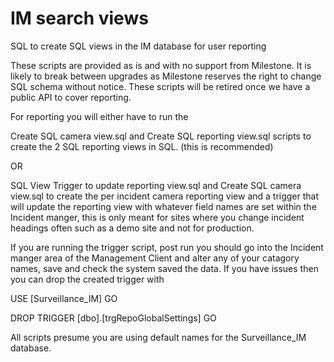 # IM search views
 SQL to create SQL views in the IM database for user reporting

These scripts are provided as is and with no support from Milestone. It is likely to break between upgrades as Milestone reserves the right to change SQL schema without notice.
These scripts will be retired once we have a public API to cover reporting.

For reporting you will either have to run the

Create SQL camera view.sql and Create SQL reporting view.sql scripts to create the 2 SQL reporting views in SQL. (this is recommended)

OR 

SQL View Trigger to update reporting view.sql and Create SQL camera view.sql to create the per incident camera reporting view and a trigger that will update the reporting view with whatever field names are set within the Incident manger, this is only meant for sites where you change incident headings often such as a demo site and not for production.

If you are running the trigger script, post run you should go into the Incident manger area of the Management Client and alter any of your catagory names, save and check the system saved the data. If you have issues then you can drop the created trigger with 

USE [Surveillance_IM]
GO

DROP TRIGGER [dbo].[trgRepoGlobalSettings]
GO

All scripts presume you are using default names for the Surveillance_IM database.

